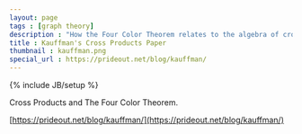```yaml
---
layout: page
tags : [graph theory]
description : "How the Four Color Theorem relates to the algebra of cross products."
title : Kauffman's Cross Products Paper
thumbnail : kauffman.png
special_url : https://prideout.net/blog/kauffman/
---
```

{% include JB/setup %}

Cross Products and The Four Color Theorem.

[https://prideout.net/blog/kauffman/](https://prideout.net/blog/kauffman/)
